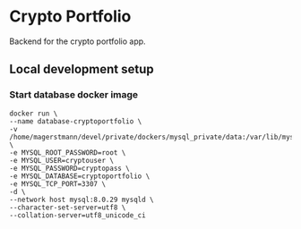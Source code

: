# Crypto Portfolio

Backend for the crypto portfolio app.

## Local development setup

### Start database docker image

```
docker run \
--name database-cryptoportfolio \
-v /home/magerstmann/devel/private/dockers/mysql_private/data:/var/lib/mysql \
-e MYSQL_ROOT_PASSWORD=root \
-e MYSQL_USER=cryptouser \
-e MYSQL_PASSWORD=cryptopass \
-e MYSQL_DATABASE=cryptoportfolio \
-e MYSQL_TCP_PORT=3307 \
-d \
--network host mysql:8.0.29 mysqld \
--character-set-server=utf8 \
--collation-server=utf8_unicode_ci
```
